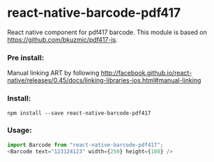 # react-native-barcode-pdf417

React native component for pdf417 barcode. This module is based on https://github.com/bkuzmic/pdf417-js.


### Pre install:
Manual linking ART by following http://facebook.github.io/react-native/releases/0.45/docs/linking-libraries-ios.html#manual-linking

### Install:
```
npm install --save react-native-barcode-pdf417
```



### Usage:
```js
import Barcode from "react-native-barcode-pdf417";
<Barcode text="123124123" width={250} height={100} />

```